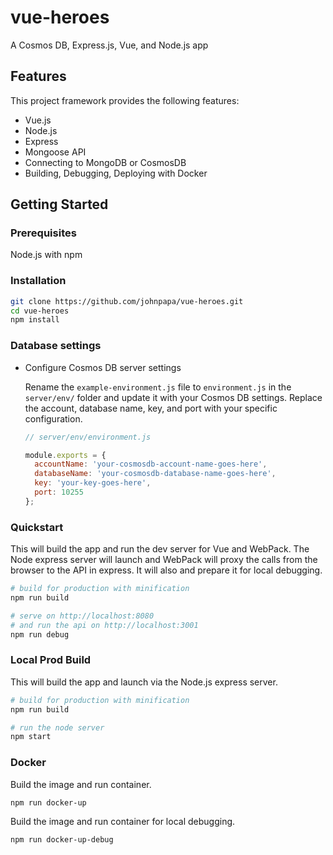 # vue-heroes

A Cosmos DB, Express.js, Vue, and Node.js app

## Features

This project framework provides the following features:

* Vue.js
* Node.js
* Express
* Mongoose API
* Connecting to MongoDB or CosmosDB
* Building, Debugging, Deploying with Docker

## Getting Started

### Prerequisites

Node.js with npm

### Installation

``` bash
git clone https://github.com/johnpapa/vue-heroes.git
cd vue-heroes
npm install
```

### Database settings

* Configure Cosmos DB server settings

    Rename the `example-environment.js` file to `environment.js` in the `server/env/` folder and update it with your Cosmos DB settings. Replace the account, database name, key, and port with your specific configuration.

    ```javascript
    // server/env/environment.js

    module.exports = {
      accountName: 'your-cosmosdb-account-name-goes-here',
      databaseName: 'your-cosmosdb-database-name-goes-here',
      key: 'your-key-goes-here',
      port: 10255
    };
    ```

### Quickstart

This will build the app and run the dev server for Vue and WebPack. The Node express server will launch and WebPack will proxy the calls from the browser to the API in express. It will also and prepare it for local debugging.

``` bash
# build for production with minification
npm run build

# serve on http://localhost:8080
# and run the api on http://localhost:3001
npm run debug
```

### Local Prod Build

This will build the app and launch via the Node.js express server.

```bash
# build for production with minification
npm run build

# run the node server
npm start
```

### Docker

Build the image and run container.

``` bash
npm run docker-up
```

Build the image and run container for local debugging.

``` bash
npm run docker-up-debug
```
